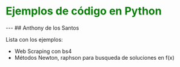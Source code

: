 
<h1 style=" color:green; text-alignt:center "> 
	Ejemplos de código en Python 
</h1>
---
## Anthony de los Santos

<p> Lista con los ejemplos: </p>
<ul>
	<li> Web Scraping con bs4 </li>
	<li> Métodos Newton, raphson para busqueda de soluciones en f(x) </li>
</ul>
